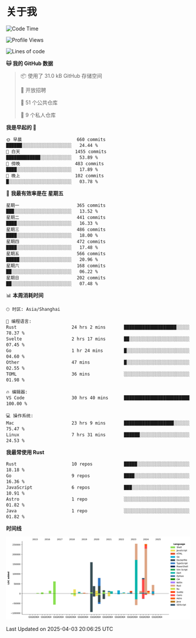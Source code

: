 # 关于我

<!--START_SECTION:waka-->
![Code Time](http://img.shields.io/badge/Code%20Time-3%2C631%20hrs%2033%20mins-blue)

![Profile Views](http://img.shields.io/badge/%E4%B8%AA%E4%BA%BA%E8%B5%84%E6%96%99%E8%A7%82%E7%9C%8B%E6%AC%A1%E6%95%B0-0-blue)

![Lines of code](https://img.shields.io/badge/%E4%BB%8E%E3%80%8CHello%20World%E3%80%8D%E8%B5%B7%E6%88%91%E5%B7%B2%E7%BB%8F%E5%86%99%E4%BA%86-1.1%20million%20%E8%A1%8C%E4%BB%A3%E7%A0%81-blue)

**🐱 我的 GitHub 数据** 

> 📦  使用了 31.0 kB GitHub 存储空间 
 > 
> 💼 开放招聘
 > 
> 📜 51 个公共仓库 
 > 
> 🔑 9 个私人仓库 
 > 
**我是早起的 🐤** 

```text
🌞 早晨                     660 commits         ██████░░░░░░░░░░░░░░░░░░░   24.44 % 
🌆 白天                     1455 commits        █████████████░░░░░░░░░░░░   53.89 % 
🌃 傍晚                     483 commits         ████░░░░░░░░░░░░░░░░░░░░░   17.89 % 
🌙 晚上                     102 commits         █░░░░░░░░░░░░░░░░░░░░░░░░   03.78 % 
```
📅 **我最有效率是在 星期五** 

```text
星期一                      365 commits         ███░░░░░░░░░░░░░░░░░░░░░░   13.52 % 
星期二                      441 commits         ████░░░░░░░░░░░░░░░░░░░░░   16.33 % 
星期三                      486 commits         ████░░░░░░░░░░░░░░░░░░░░░   18.00 % 
星期四                      472 commits         ████░░░░░░░░░░░░░░░░░░░░░   17.48 % 
星期五                      566 commits         █████░░░░░░░░░░░░░░░░░░░░   20.96 % 
星期六                      168 commits         ██░░░░░░░░░░░░░░░░░░░░░░░   06.22 % 
星期日                      202 commits         ██░░░░░░░░░░░░░░░░░░░░░░░   07.48 % 
```


📊 **本周消耗时间** 

```text
🕑︎ 时区: Asia/Shanghai

💬 编程语言: 
Rust                     24 hrs 2 mins       ████████████████████░░░░░   78.37 % 
Svelte                   2 hrs 17 mins       ██░░░░░░░░░░░░░░░░░░░░░░░   07.45 % 
Go                       1 hr 24 mins        █░░░░░░░░░░░░░░░░░░░░░░░░   04.60 % 
Other                    47 mins             █░░░░░░░░░░░░░░░░░░░░░░░░   02.55 % 
TOML                     36 mins             ░░░░░░░░░░░░░░░░░░░░░░░░░   01.98 % 

🔥 编辑器: 
VS Code                  30 hrs 40 mins      █████████████████████████   100.00 % 

💻 操作系统: 
Mac                      23 hrs 9 mins       ███████████████████░░░░░░   75.47 % 
Linux                    7 hrs 31 mins       ██████░░░░░░░░░░░░░░░░░░░   24.53 % 
```

**我最常使用 Rust** 

```text
Rust                     10 repos            █████░░░░░░░░░░░░░░░░░░░░   18.18 % 
Go                       9 repos             ████░░░░░░░░░░░░░░░░░░░░░   16.36 % 
JavaScript               6 repos             ███░░░░░░░░░░░░░░░░░░░░░░   10.91 % 
Astro                    1 repo              ░░░░░░░░░░░░░░░░░░░░░░░░░   01.82 % 
Java                     1 repo              ░░░░░░░░░░░░░░░░░░░░░░░░░   01.82 % 
```



**时间线**

![Lines of Code chart](https://raw.githubusercontent.com/catusax/catusax/master/assets/bar_graph.png)


 Last Updated on 2025-04-03 20:06:25 UTC
<!--END_SECTION:waka-->

